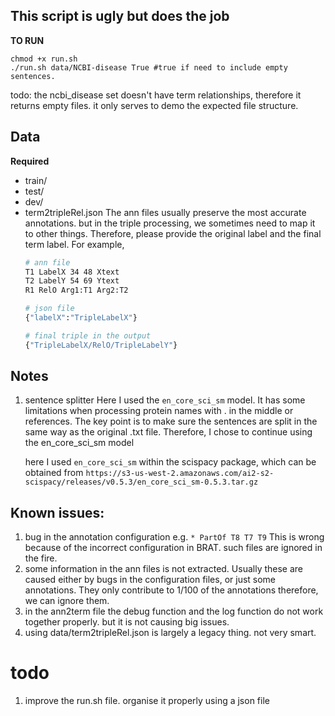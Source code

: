 ## This script is ugly but does the job

**TO RUN**
```
chmod +x run.sh
./run.sh data/NCBI-disease True #true if need to include empty sentences.
```

todo: the ncbi_disease set doesn't have term relationships, therefore it returns empty files. it only serves to demo the expected file structure.

## Data
**Required**
- train/
- test/
- dev/
- term2tripleRel.json
	The ann files usually preserve the most accurate annotations. but in the triple processing, we sometimes need to map it to other things. Therefore, please provide the original label and the final term label. 
	For example, 
	```sh
	# ann file
	T1 LabelX 34 48 Xtext
	T2 LabelY 54 69 Ytext
	R1 RelO	Arg1:T1 Arg2:T2

	# json file
	{"labelX":"TripleLabelX"}

	# final triple in the output
	{"TripleLabelX/RelO/TripleLabelY"}
	```

## Notes
1. sentence splitter
	Here I used the `en_core_sci_sm` model. It has some limitations when processing protein names with . in the middle or references.
	The key point is to make sure the sentences are split in the same way as the original .txt file. Therefore, I chose to continue using the en_core_sci_sm model

	here I used `en_core_sci_sm` within the scispacy package, which can be obtained from `https://s3-us-west-2.amazonaws.com/ai2-s2-scispacy/releases/v0.5.3/en_core_sci_sm-0.5.3.tar.gz` 

## Known issues:
1. bug in the annotation configuration
	e.g. `* PartOf T8 T7 T9` 
	This is wrong because of the incorrect configuration in BRAT. such files are ignored in the fire.
2. some information in the ann files is not extracted. 
	Usually these are caused either by bugs in the configuration files, or just some annotations. They only contribute to 1/100 of the annotations therefore, we can ignore them.
3. in the ann2term file the debug function and the log function do not work together properly. but it is not causing big issues. 
4. using data/term2tripleRel.json 
	is largely a legacy thing. not very smart.
# todo 
1. improve the run.sh file. organise it properly using a json file
